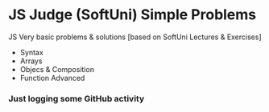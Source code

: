 # JS Judge (SoftUni) Simple Problems
JS Very basic problems & solutions [based on SoftUni Lectures &amp; Exercises]
- Syntax
- Arrays
- Objecs & Composition
- Function Advanced

### Just logging some GitHub activity
